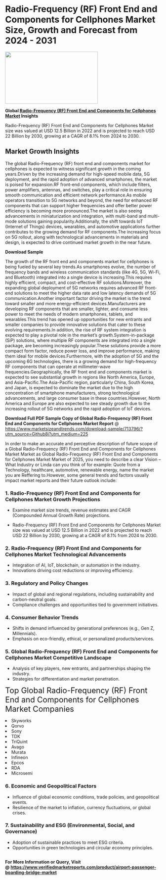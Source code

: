 <H1>Radio-Frequency (RF) Front End and Components for Cellphones Market Size, Growth and Forecast from 2024 - 2031</H1><img class="aligncenter size-medium wp-image-584254" src="https://thirdeyenews.in/wp-content/uploads/2024/09/Global-Market-Research-300x168.jpeg" alt="" width="300" height="168" /><p><strong>Global&nbsp;<a href="https://www.marketsizeandtrends.com/download-sample/713796/?utm_source=Github8j?utm_medium=225">Radio-Frequency (RF) Front End and Components for Cellphones Market</a> Insights</strong></p><p>Radio-Frequency (RF) Front End and Components for Cellphones Market size was valued at USD 12.5 Billion in 2022 and is projected to reach USD 22 Billion by 2030, growing at a CAGR of 8.1% from 2024 to 2030.</p><p><h2>Market Growth Insights</h2> <p>The global Radio-Frequency (RF) front end and components market for cellphones is expected to witness significant growth in the coming years.Driven by the increasing demand for high-speed mobile data, 5G deployment, and the rapid adoption of advanced smartphones, the market is poised for expansion.RF front-end components, which include filters, power amplifiers, antennas, and switches, play a critical role in ensuring smooth communication and efficient network performance.As mobile operators transition to 5G networks and beyond, the need for enhanced RF components that can support higher frequencies and offer better power efficiency is becoming more pronounced.The market is also seeing advancements in miniaturization and integration, with multi-band and multi-mode solutions gaining popularity.Additionally, the shift towards IoT (Internet of Things) devices, wearables, and automotive applications further contributes to the growing demand for RF components.The increasing focus on 5G rollout, along with technological advancements in materials and design, is expected to drive continued market growth in the near future.</p> <p><strong>Download Sample</strong></p> <p>The growth of the RF front end and components market for cellphones is being fueled by several key trends.As smartphones evolve, the number of frequency bands and wireless communication standards (like 4G, 5G, Wi-Fi, and Bluetooth) integrated into a single device is increasing.This requires highly efficient, compact, and cost-effective RF solutions.Moreover, the expanding global deployment of 5G networks requires advanced RF front-end solutions to meet the higher data rate and low latency demands of 5G communication.Another important factor driving the market is the trend toward smaller and more energy-efficient devices.Manufacturers are developing RF components that are smaller, lighter, and consume less power to meet the needs of modern smartphones, tablets, and wearables.This trend has opened up opportunities for new entrants and smaller companies to provide innovative solutions that cater to these evolving requirements.In addition, the rise of RF system integration is expected to play a pivotal role in the market’s growth.System-in-package (SiP) solutions, where multiple RF components are integrated into a single package, are becoming increasingly popular.These solutions provide a more compact form factor, reduce power loss, and improve performance, making them ideal for mobile devices.Furthermore, with the adoption of 5G and the upcoming 6G technologies, there is a growing demand for high-frequency RF components that can operate at millimeter-wave frequencies.Geographically, the RF front end and components market is expected to see substantial growth in regions like North America, Europe, and Asia-Pacific.The Asia-Pacific region, particularly China, South Korea, and Japan, is expected to dominate the market due to the high concentration of smartphone manufacturers, strong technological advancements, and large consumer base in these countries.However, North America and Europe are also expected to see steady growth due to the increasing rollout of 5G networks and the rapid adoption of IoT devices.<p><span class=""><strong>Download Full PDF Sample Copy of Global Radio-Frequency (RF) Front End and Components for Cellphones Market Report</strong> @ <a href="https://www.marketsizeandtrends.com/download-sample/713796/?utm_source=Github8j?utm_medium=225" target="_blank">https://www.marketsizeandtrends.com/download-sample/713796/?utm_source=Github8j?utm_medium=225</a></span></p><p>In order to make an accurate and perceptive description of future scope of a Global&nbsp;Radio-Frequency (RF) Front End and Components for Cellphones Market Market as Global&nbsp;Radio-Frequency (RF) Front End and Components for Cellphones Market Market of 2025, you need to describe a clear Vision &ndash; What Industry or Linda can you think of for example: Quote from a Technology, healthcare, automotive, renewable energy, name the market you are Reffering to.However, some general trends and factors usually impact market reports and their future outlook include:</p><h3>1.&nbsp;<strong>Radio-Frequency (RF) Front End and Components for Cellphones Market Growth Projections</strong></h3><ul><li>Examine market size trends, revenue estimates and CAGR (Compounded Annual Growth Rate) projections.</li><li><p>Radio-Frequency (RF) Front End and Components for Cellphones Market size was valued at USD 12.5 Billion in 2022 and is projected to reach USD 22 Billion by 2030, growing at a CAGR of 8.1% from 2024 to 2030.</p></li></ul><h3>2.&nbsp;<strong>Radio-Frequency (RF) Front End and Components for Cellphones Market Technological Advancements</strong></h3><ul><li>Integration of AI, IoT, blockchain, or automation in the industry.</li><li>Innovations driving cost reductions or improving efficiency.</li></ul><h3>3.&nbsp;<strong>Regulatory and Policy Changes</strong></h3><ul><li>Impact of global and regional regulations, including sustainability and carbon-neutral goals.</li><li>Compliance challenges and opportunities tied to government initiatives.</li></ul><h3>4.&nbsp;<strong>Consumer Behavior Trends</strong></h3><ul><li>Shifts in demand influenced by generational preferences (e.g., Gen Z, Millennials).</li><li>Emphasis on eco-friendly, ethical, or personalized products/services.</li></ul><h3>5.&nbsp;<strong>Global Radio-Frequency (RF) Front End and Components for Cellphones Market Competitive Landscape</strong></h3><ul><li>Analysis of key players, new entrants, and partnerships shaping the industry.</li><li>Strategies for differentiation and market penetration.</li></ul><p data-pm-slice="1 1 []"><span style="color: inherit; font-family: inherit; font-size: 25px;">Top Global Radio-Frequency (RF) Front End and Components for Cellphones Market Companies</span></p><div class="" data-test-id=""><p><li>Skyworks</li><li> Qorvo</li><li> Sony</li><li> TDK</li><li> TriQuint</li><li> Avago</li><li> Murata</li><li> Infineon</li><li> Epcos</li><li> RDA</li><li> Microsemi</li></p></div><h3>6.&nbsp;<strong>Economic and Geopolitical Factors</strong></h3><ul><li>Influence of global economic conditions, trade policies, and geopolitical events.</li><li>Resilience of the market to inflation, currency fluctuations, or global crises.</li></ul><h3>7.&nbsp;<strong>Sustainability and ESG (Environmental, Social, and Governance)</strong></h3><ul><li>Adoption of sustainable practices to meet ESG criteria.</li><li>Opportunities in green technologies and circular economy principles.</li></ul><h2><strong style="font-size: 14px;">For More Information or Query, Visit @&nbsp;</strong><a style="background-color: #ffffff; font-size: 14px;" href="https://www.marketsizeandtrends.com/report/radio-frequency-rf-front-end-and-components-for-cellphones-market/" target="_blank">https://www.verifiedmarketreports.com/product/airport-passenger-boarding-bridge-market</a></h2>